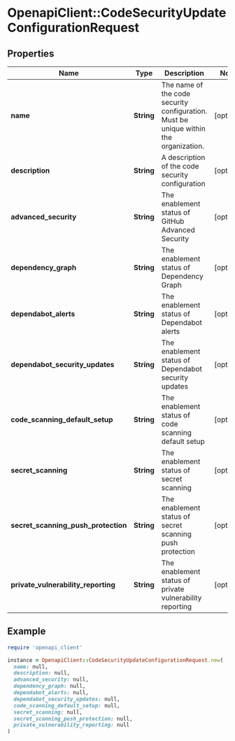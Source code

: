 # OpenapiClient::CodeSecurityUpdateConfigurationRequest

## Properties

| Name | Type | Description | Notes |
| ---- | ---- | ----------- | ----- |
| **name** | **String** | The name of the code security configuration. Must be unique within the organization. | [optional] |
| **description** | **String** | A description of the code security configuration | [optional] |
| **advanced_security** | **String** | The enablement status of GitHub Advanced Security | [optional] |
| **dependency_graph** | **String** | The enablement status of Dependency Graph | [optional] |
| **dependabot_alerts** | **String** | The enablement status of Dependabot alerts | [optional] |
| **dependabot_security_updates** | **String** | The enablement status of Dependabot security updates | [optional] |
| **code_scanning_default_setup** | **String** | The enablement status of code scanning default setup | [optional] |
| **secret_scanning** | **String** | The enablement status of secret scanning | [optional] |
| **secret_scanning_push_protection** | **String** | The enablement status of secret scanning push protection | [optional] |
| **private_vulnerability_reporting** | **String** | The enablement status of private vulnerability reporting | [optional] |

## Example

```ruby
require 'openapi_client'

instance = OpenapiClient::CodeSecurityUpdateConfigurationRequest.new(
  name: null,
  description: null,
  advanced_security: null,
  dependency_graph: null,
  dependabot_alerts: null,
  dependabot_security_updates: null,
  code_scanning_default_setup: null,
  secret_scanning: null,
  secret_scanning_push_protection: null,
  private_vulnerability_reporting: null
)
```

